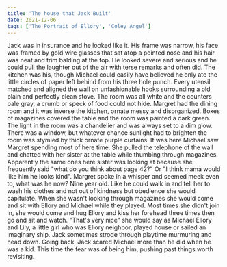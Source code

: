 ```yaml
---
title: 'The house that Jack Built'
date: 2021-12-06
tags: ['The Portrait of Ellory', 'Coley Angel']
---
```


Jack was in insurance and he looked like it. His frame was narrow, his face was framed by gold wire glasses that sat atop a pointed nose and his hair was neat and trim balding at the top. He looked severe and serious and he could pull the laughter out of the air with terse remarks and often did. The kitchen was his, though Michael could easily have believed he only ate the little circles of paper left behind from his three hole punch. Every utensil matched and aligned the wall on unfashionable hooks surrounding a old plain and perfectly clean stove. The room was all white and the counters pale gray, a crumb or speck of food could not hide. Margret had the dining room and it was inverse the kitchen, ornate messy and disorganized. Boxes of magazines covered the table and the room was painted a dark green. The light in the room was a chandelier and was always set to a dim glow. There was a window, but whatever chance sunlight had to brighten the room was stymied by thick ornate purple curtains. It was here Michael saw Margret spending most of here time. She pulled the telephone of the wall and chatted with her sister at the table while thumbing through magazines. Apparently the same ones here sister was looking at because she frequently said "what do you think about page 42?" Or "I think mama would like him he looks kind". Margret spoke in a whisper and seemed meek even to, what was he now? Nine year old. Like he could walk in and tell her to wash his clothes and not out of kindness but obedience she would capitulate. When she wasn't looking through magazines she would come and sit with Ellory and Michael while they played. Most times she didn't join in, she would come and hug Ellory and kiss her forehead three times then go and sit and watch. "That's very nice" she would say as Michael Ellory and Lily, a little girl who was Ellory neighbor, played house or sailed an imaginary ship. Jack sometimes strode through playtime murmuring and head down. Going back, Jack scared Michael more than he did when he was a kid. This time the fear was of being him, pushing past things worth revisiting.
